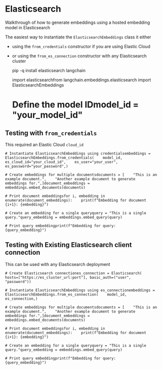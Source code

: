Elasticsearch
=============

Walkthrough of how to generate embeddings using a hosted embedding model in Elasticsearch

The easiest way to instantiate the `ElasticsearchEmbeddings` class it either

*   using the `from_credentials` constructor if you are using Elastic Cloud
*   or using the `from_es_connection` constructor with any Elasticsearch cluster

    pip -q install elasticsearch langchain

    import elasticsearchfrom langchain.embeddings.elasticsearch import ElasticsearchEmbeddings

    # Define the model IDmodel_id = "your_model_id"

Testing with `from_credentials`[​](#testing-with-from_credentials "Direct link to testing-with-from_credentials")
-----------------------------------------------------------------------------------------------------------------

This required an Elastic Cloud `cloud_id`

    # Instantiate ElasticsearchEmbeddings using credentialsembeddings = ElasticsearchEmbeddings.from_credentials(    model_id,    es_cloud_id="your_cloud_id",    es_user="your_user",    es_password="your_password",)

    # Create embeddings for multiple documentsdocuments = [    "This is an example document.",    "Another example document to generate embeddings for.",]document_embeddings = embeddings.embed_documents(documents)

    # Print document embeddingsfor i, embedding in enumerate(document_embeddings):    print(f"Embedding for document {i+1}: {embedding}")

    # Create an embedding for a single queryquery = "This is a single query."query_embedding = embeddings.embed_query(query)

    # Print query embeddingprint(f"Embedding for query: {query_embedding}")

Testing with Existing Elasticsearch client connection[​](#testing-with-existing-elasticsearch-client-connection "Direct link to Testing with Existing Elasticsearch client connection")
---------------------------------------------------------------------------------------------------------------------------------------------------------------------------------------

This can be used with any Elasticsearch deployment

    # Create Elasticsearch connectiones_connection = Elasticsearch(    hosts=["https://es_cluster_url:port"], basic_auth=("user", "password"))

    # Instantiate ElasticsearchEmbeddings using es_connectionembeddings = ElasticsearchEmbeddings.from_es_connection(    model_id,    es_connection,)

    # Create embeddings for multiple documentsdocuments = [    "This is an example document.",    "Another example document to generate embeddings for.",]document_embeddings = embeddings.embed_documents(documents)

    # Print document embeddingsfor i, embedding in enumerate(document_embeddings):    print(f"Embedding for document {i+1}: {embedding}")

    # Create an embedding for a single queryquery = "This is a single query."query_embedding = embeddings.embed_query(query)

    # Print query embeddingprint(f"Embedding for query: {query_embedding}")